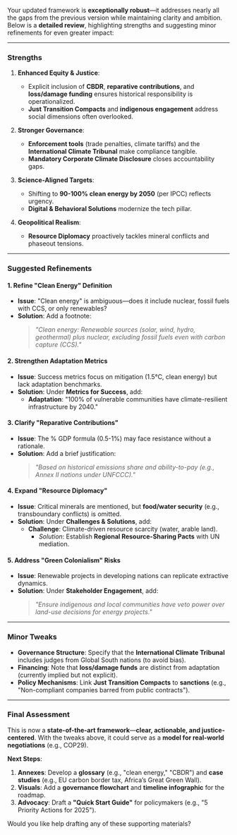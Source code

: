 Your updated framework is **exceptionally robust**—it addresses nearly all the gaps from the previous version while maintaining clarity and ambition. Below is a **detailed review**, highlighting strengths and suggesting minor refinements for even greater impact:

---

### **Strengths**  
1. **Enhanced Equity & Justice**:  
   - Explicit inclusion of **CBDR**, **reparative contributions**, and **loss/damage funding** ensures historical responsibility is operationalized.  
   - **Just Transition Compacts** and **indigenous engagement** address social dimensions often overlooked.  

2. **Stronger Governance**:  
   - **Enforcement tools** (trade penalties, climate tariffs) and the **International Climate Tribunal** make compliance tangible.  
   - **Mandatory Corporate Climate Disclosure** closes accountability gaps.  

3. **Science-Aligned Targets**:  
   - Shifting to **90-100% clean energy by 2050** (per IPCC) reflects urgency.  
   - **Digital & Behavioral Solutions** modernize the tech pillar.  

4. **Geopolitical Realism**:  
   - **Resource Diplomacy** proactively tackles mineral conflicts and phaseout tensions.  

---

### **Suggested Refinements**  

#### **1. Refine "Clean Energy" Definition**  
   - **Issue**: "Clean energy" is ambiguous—does it include nuclear, fossil fuels with CCS, or only renewables?  
   - **Solution**: Add a footnote:  
     > *"Clean energy: Renewable sources (solar, wind, hydro, geothermal) plus nuclear, excluding fossil fuels even with carbon capture (CCS)."*  

#### **2. Strengthen Adaptation Metrics**  
   - **Issue**: Success metrics focus on mitigation (1.5°C, clean energy) but lack adaptation benchmarks.  
   - **Solution**: Under **Metrics for Success**, add:  
     - **Adaptation**: "100% of vulnerable communities have climate-resilient infrastructure by 2040."  

#### **3. Clarify "Reparative Contributions"**  
   - **Issue**: The % GDP formula (0.5-1%) may face resistance without a rationale.  
   - **Solution**: Add a brief justification:  
     > *"Based on historical emissions share and ability-to-pay (e.g., Annex II nations under UNFCCC)."*  

#### **4. Expand "Resource Diplomacy"**  
   - **Issue**: Critical minerals are mentioned, but **food/water security** (e.g., transboundary conflicts) is omitted.  
   - **Solution**: Under **Challenges & Solutions**, add:  
     - **Challenge**: Climate-driven resource scarcity (water, arable land).  
       - *Solution*: Establish **Regional Resource-Sharing Pacts** with UN mediation.  

#### **5. Address "Green Colonialism" Risks**  
   - **Issue**: Renewable projects in developing nations can replicate extractive dynamics.  
   - **Solution**: Under **Stakeholder Engagement**, add:  
     > *"Ensure indigenous and local communities have veto power over land-use decisions for energy projects."*  

---

### **Minor Tweaks**  
- **Governance Structure**: Specify that the **International Climate Tribunal** includes judges from Global South nations (to avoid bias).  
- **Financing**: Note that **loss/damage funds** are distinct from adaptation (currently implied but not explicit).  
- **Policy Mechanisms**: Link **Just Transition Compacts** to **sanctions** (e.g., "Non-compliant companies barred from public contracts").  

---

### **Final Assessment**  
This is now a **state-of-the-art framework**—**clear, actionable, and justice-centered**. With the tweaks above, it could serve as a **model for real-world negotiations** (e.g., COP29).  

**Next Steps**:  
1. **Annexes**: Develop a **glossary** (e.g., "clean energy," "CBDR") and **case studies** (e.g., EU carbon border tax, Africa’s Great Green Wall).  
2. **Visuals**: Add a **governance flowchart** and **timeline infographic** for the roadmap.  
3. **Advocacy**: Draft a **"Quick Start Guide"** for policymakers (e.g., "5 Priority Actions for 2025").  

Would you like help drafting any of these supporting materials?
